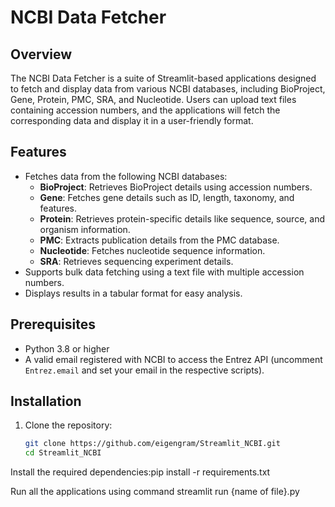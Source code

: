 # NCBI Data Fetcher

## Overview

The NCBI Data Fetcher is a suite of Streamlit-based applications designed to fetch and display data from various NCBI databases, including BioProject, Gene, Protein, PMC, SRA, and Nucleotide. Users can upload text files containing accession numbers, and the applications will fetch the corresponding data and display it in a user-friendly format.

## Features

- Fetches data from the following NCBI databases:
  - **BioProject**: Retrieves BioProject details using accession numbers.
  - **Gene**: Fetches gene details such as ID, length, taxonomy, and features.
  - **Protein**: Retrieves protein-specific details like sequence, source, and organism information.
  - **PMC**: Extracts publication details from the PMC database.
  - **Nucleotide**: Fetches nucleotide sequence information.
  - **SRA**: Retrieves sequencing experiment details.
- Supports bulk data fetching using a text file with multiple accession numbers.
- Displays results in a tabular format for easy analysis.

## Prerequisites

- Python 3.8 or higher
- A valid email registered with NCBI to access the Entrez API (uncomment `Entrez.email` and set your email in the respective scripts).

## Installation

1. Clone the repository:

   ```bash
   git clone https://github.com/eigengram/Streamlit_NCBI.git
   cd Streamlit_NCBI

Install the required dependencies:pip install -r requirements.txt

Run all the applications using command streamlit run {name of file}.py
